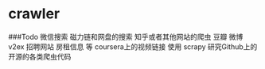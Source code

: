# crawler

###Todo
微信搜索
磁力链和网盘的搜索
知乎或者其他网站的爬虫
豆瓣 微博 v2ex 招聘网站 房租信息 等
coursera上的视频链接
使用 scrapy
研究Github上的开源的各类爬虫代码